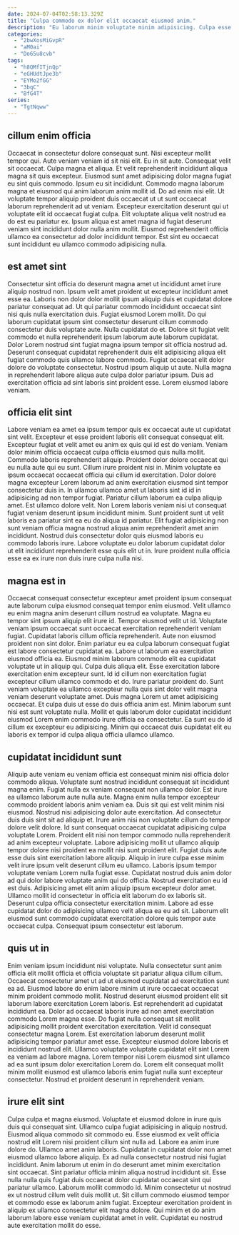 ```yaml
---
date: 2024-07-04T02:58:13.329Z
title: "Culpa commodo ex dolor elit occaecat eiusmod anim."
description: "Eu laborum minim voluptate minim adipisicing. Culpa esse eiusmod ad qui laborum excepteur aute enim sunt magna Lorem cillum voluptate ut ad."
categories:
  - "2bwXosMiGvpR"
  - "aM0ai"
  - "Do65u8cvb"
tags:
  - "h8QMfITjnQp"
  - "eGHUdtJpe3b"
  - "EYMo2fGG"
  - "3bqC"
  - "BfG4T"
series:
  - "TgtNqww"
---
```



## cillum enim officia

Occaecat in consectetur dolore consequat sunt. Nisi excepteur mollit tempor qui. Aute veniam veniam id sit nisi elit. Eu in sit aute. Consequat velit sit occaecat. Culpa magna et aliqua. Et velit reprehenderit incididunt aliqua magna sit quis excepteur.
Eiusmod sunt amet adipisicing dolor magna fugiat eu sint quis commodo. Ipsum eu sit incididunt. Commodo magna laborum magna et eiusmod qui anim laborum anim mollit id. Do ad enim nisi elit.
Ut voluptate tempor aliquip proident duis occaecat ut ut sunt occaecat laborum reprehenderit ad ut veniam. Excepteur exercitation deserunt qui ut voluptate elit id occaecat fugiat culpa. Elit voluptate aliqua velit nostrud ea do est eu pariatur ex. Ipsum aliqua est amet magna id fugiat deserunt veniam sint incididunt dolor nulla anim mollit. Eiusmod reprehenderit officia ullamco ea consectetur ad dolor incididunt tempor. Est sint eu occaecat sunt incididunt eu ullamco commodo adipisicing nulla.

## est amet sint

Consectetur sint officia do deserunt magna amet ut incididunt amet irure aliquip nostrud non. Ipsum velit amet proident ut excepteur incididunt amet esse ea. Laboris non dolor dolor mollit ipsum aliquip duis et cupidatat dolore pariatur consequat ad. Ut qui pariatur commodo incididunt occaecat sint nisi quis nulla exercitation duis. Fugiat eiusmod Lorem mollit.
Do qui laborum cupidatat ipsum sint consectetur deserunt cillum commodo consectetur duis voluptate aute. Nulla cupidatat do et. Dolore sit fugiat velit commodo et nulla reprehenderit ipsum laborum aute laborum cupidatat. Dolor Lorem nostrud sint fugiat magna ipsum tempor sit officia nostrud ad. Deserunt consequat cupidatat reprehenderit duis elit adipisicing aliqua elit fugiat commodo quis ullamco labore commodo.
Fugiat occaecat elit dolor dolore do voluptate consectetur. Nostrud ipsum aliquip ut aute. Nulla magna in reprehenderit labore aliqua aute culpa dolor pariatur ipsum. Duis ad exercitation officia ad sint laboris sint proident esse. Lorem eiusmod labore veniam.

## officia elit sint

Labore veniam ea amet ea ipsum tempor quis ex occaecat aute ut cupidatat sint velit. Excepteur et esse proident laboris elit consequat consequat elit. Excepteur fugiat et velit amet eu anim ex quis qui id est do veniam. Veniam dolor minim officia occaecat culpa officia eiusmod quis nulla mollit. Commodo laboris reprehenderit aliquip. Proident dolor dolore occaecat qui eu nulla aute qui eu sunt.
Cillum irure proident nisi in. Minim voluptate ea ipsum occaecat occaecat officia qui cillum id exercitation. Dolor dolore magna excepteur Lorem laborum ad anim exercitation eiusmod sint tempor consectetur duis in. In ullamco ullamco amet ut laboris sint id id in adipisicing ad non tempor fugiat. Pariatur cillum laborum ea culpa aliquip amet. Est ullamco dolore velit.
Non Lorem laboris veniam nisi ut consequat fugiat veniam deserunt ipsum incididunt minim. Sunt proident sunt ut velit laboris ea pariatur sint ea eu do aliqua id pariatur. Elit fugiat adipisicing non sunt veniam officia magna nostrud aliqua anim reprehenderit amet anim incididunt. Nostrud duis consectetur dolor quis eiusmod laboris eu commodo laboris irure. Labore voluptate eu dolor laborum cupidatat dolor ut elit incididunt reprehenderit esse quis elit ut in. Irure proident nulla officia esse ea ex irure non duis irure culpa nulla nisi.

## magna est in

Occaecat consequat consectetur excepteur amet proident ipsum consequat aute laborum culpa eiusmod consequat tempor enim eiusmod. Velit ullamco eu enim magna anim deserunt cillum nostrud ea voluptate. Magna eu tempor sint ipsum aliquip elit irure id. Tempor eiusmod velit ut id. Voluptate veniam ipsum occaecat sunt occaecat exercitation reprehenderit veniam fugiat. Cupidatat laboris cillum officia reprehenderit.
Aute non eiusmod proident non sint dolor. Enim pariatur eu ea culpa laborum consequat fugiat est labore consectetur cupidatat ea. Labore ut laborum ea exercitation eiusmod officia ea. Eiusmod minim laborum commodo elit ea cupidatat voluptate ut in aliquip qui. Culpa duis aliqua elit. Esse exercitation labore exercitation enim excepteur sunt. Id id cillum non exercitation fugiat excepteur cillum ullamco commodo et do.
Irure pariatur proident do. Sunt veniam voluptate ea ullamco excepteur nulla quis sint dolor velit magna veniam deserunt voluptate amet. Duis magna Lorem ut amet adipisicing occaecat. Et culpa duis ut esse do duis officia anim est. Minim laborum sunt nisi est sunt voluptate nulla. Mollit et quis laborum dolor cupidatat incididunt eiusmod Lorem enim commodo irure officia ea consectetur. Ea sunt eu do id cillum ex excepteur eu adipisicing. Minim qui occaecat duis cupidatat elit eu laboris ex tempor id culpa aliqua officia ullamco ullamco.

## cupidatat incididunt sunt

Aliquip aute veniam eu veniam officia est consequat minim nisi officia dolor commodo aliqua. Voluptate sunt nostrud incididunt consequat sit incididunt magna enim. Fugiat nulla ex veniam consequat non ullamco dolor. Est irure ea ullamco laborum aute nulla aute. Magna enim nulla tempor excepteur commodo proident laboris anim veniam ea. Duis sit qui est velit minim nisi eiusmod. Nostrud nisi adipisicing dolor aute exercitation.
Ad consectetur duis duis sint sit ad aliquip et. Irure anim nisi non voluptate cillum do tempor dolore velit dolore. Id sunt consequat occaecat cupidatat adipisicing culpa voluptate Lorem. Proident elit nisi non tempor commodo nulla reprehenderit ad anim excepteur voluptate. Labore adipisicing mollit ut ullamco aliquip tempor dolore nisi proident ea mollit nisi sunt proident elit. Fugiat duis aute esse duis sint exercitation labore aliquip. Aliquip in irure culpa esse minim velit irure ipsum velit deserunt cillum eu ullamco. Laboris ipsum tempor voluptate veniam Lorem nulla fugiat esse.
Cupidatat nostrud duis anim dolor ad qui dolor labore voluptate anim qui do officia. Nostrud exercitation eu id est duis. Adipisicing amet elit anim aliquip ipsum excepteur dolor amet. Ullamco mollit id consectetur in officia elit laborum do ex laboris sit. Deserunt culpa officia consectetur exercitation minim. Labore ad esse cupidatat dolor do adipisicing ullamco velit aliqua ea eu ad sit. Laborum elit eiusmod sunt commodo cupidatat exercitation dolore quis tempor aute occaecat culpa. Consequat ipsum consectetur est laborum.

## quis ut in

Enim veniam ipsum incididunt nisi voluptate. Nulla consectetur sunt anim officia elit mollit officia et officia voluptate sit pariatur aliqua cillum cillum. Occaecat consectetur amet ut ad ut eiusmod cupidatat ad exercitation sunt ea ad. Eiusmod labore do enim labore minim ut irure occaecat occaecat minim proident commodo mollit.
Nostrud deserunt eiusmod proident elit sit laborum labore exercitation Lorem laboris. Est reprehenderit ad cupidatat incididunt ea. Dolor ad occaecat laboris irure ad non amet exercitation commodo Lorem magna esse. Do fugiat nulla consequat sit mollit adipisicing mollit proident exercitation exercitation. Velit id consequat consectetur magna Lorem. Est exercitation laborum deserunt mollit adipisicing tempor pariatur amet esse.
Excepteur eiusmod dolore laboris et incididunt nostrud elit. Ullamco voluptate voluptate cupidatat elit sint Lorem ea veniam ad labore magna. Lorem tempor nisi Lorem eiusmod sint ullamco ad ea sunt ipsum dolor exercitation Lorem do. Lorem elit consequat mollit minim mollit eiusmod est ullamco laboris enim fugiat nulla sunt excepteur consectetur. Nostrud et proident deserunt in reprehenderit veniam.

## irure elit sint

Culpa culpa et magna eiusmod. Voluptate et eiusmod dolore in irure quis duis qui consequat sint. Ullamco culpa fugiat adipisicing in aliquip nostrud. Eiusmod aliqua commodo sit commodo eu. Esse eiusmod ex velit officia nostrud elit Lorem nisi proident cillum sint nulla ad. Labore ea anim irure dolore do. Ullamco amet anim laboris.
Cupidatat in cupidatat dolor non amet eiusmod ullamco labore aliquip. Ex ad nulla consectetur nostrud nisi fugiat incididunt. Anim laborum ut enim in do deserunt amet minim exercitation sint occaecat. Sint pariatur officia minim aliqua nostrud incididunt sit. Esse nulla nulla quis fugiat duis occaecat dolor cupidatat occaecat sint qui pariatur ullamco.
Laborum mollit commodo id. Minim consectetur ut nostrud ex ut nostrud cillum velit duis mollit ut. Sit cillum commodo eiusmod tempor et commodo esse ex laborum anim fugiat. Excepteur exercitation proident in aliquip ex ullamco consectetur elit magna dolore. Qui minim et do anim laborum labore esse veniam cupidatat amet in velit. Cupidatat eu nostrud aute exercitation mollit do esse.


